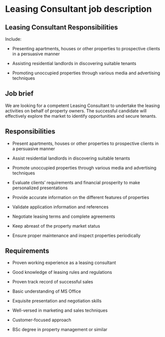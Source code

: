 # Leasing Consultant job description


## Leasing Consultant Responsibilities

Include:

* Presenting apartments, houses or other properties to prospective clients in a persuasive manner

* Assisting residential landlords in discovering suitable tenants

* Promoting unoccupied properties through various media and advertising techniques


## Job brief

We are looking for a competent Leasing Consultant to undertake the leasing activities on behalf of property owners. The successful candidate will effectively explore the market to identify opportunities and secure tenants.


## Responsibilities

* Present apartments, houses or other properties to prospective clients in a persuasive manner

* Assist residential landlords in discovering suitable tenants

* Promote unoccupied properties through various media and advertising techniques

* Evaluate clients’ requirements and financial prosperity to make personalized presentations

* Provide accurate information on the different features of properties

* Validate application information and references

* Negotiate leasing terms and complete agreements

* Keep abreast of the property market status

* Ensure proper maintenance and inspect properties periodically


## Requirements

* Proven working experience as a leasing consultant

* Good knowledge of leasing rules and regulations

* Proven track record of successful sales

* Basic understanding of MS Office

* Exquisite presentation and negotiation skills

* Well-versed in marketing and sales techniques

* Customer-focused approach

* BSc degree in property management or similar
